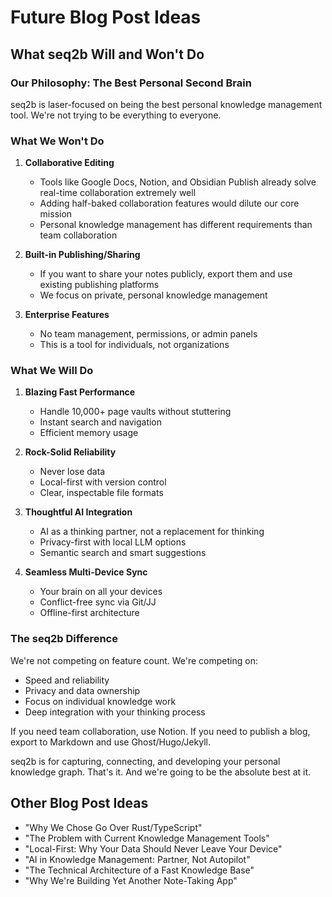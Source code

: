 # Future Blog Post Ideas

## What seq2b Will and Won't Do

### Our Philosophy: The Best Personal Second Brain

seq2b is laser-focused on being the best personal knowledge management tool. We're not trying to be everything to everyone.

### What We Won't Do

1. **Collaborative Editing**
   - Tools like Google Docs, Notion, and Obsidian Publish already solve real-time collaboration extremely well
   - Adding half-baked collaboration features would dilute our core mission
   - Personal knowledge management has different requirements than team collaboration

2. **Built-in Publishing/Sharing**
   - If you want to share your notes publicly, export them and use existing publishing platforms
   - We focus on private, personal knowledge management

3. **Enterprise Features**
   - No team management, permissions, or admin panels
   - This is a tool for individuals, not organizations

### What We Will Do

1. **Blazing Fast Performance**
   - Handle 10,000+ page vaults without stuttering
   - Instant search and navigation
   - Efficient memory usage

2. **Rock-Solid Reliability**
   - Never lose data
   - Local-first with version control
   - Clear, inspectable file formats

3. **Thoughtful AI Integration**
   - AI as a thinking partner, not a replacement for thinking
   - Privacy-first with local LLM options
   - Semantic search and smart suggestions

4. **Seamless Multi-Device Sync**
   - Your brain on all your devices
   - Conflict-free sync via Git/JJ
   - Offline-first architecture

### The seq2b Difference

We're not competing on feature count. We're competing on:
- Speed and reliability
- Privacy and data ownership  
- Focus on individual knowledge work
- Deep integration with your thinking process

If you need team collaboration, use Notion. If you need to publish a blog, export to Markdown and use Ghost/Hugo/Jekyll. 

seq2b is for capturing, connecting, and developing your personal knowledge graph. That's it. And we're going to be the absolute best at it.

## Other Blog Post Ideas

- "Why We Chose Go Over Rust/TypeScript"
- "The Problem with Current Knowledge Management Tools"
- "Local-First: Why Your Data Should Never Leave Your Device"
- "AI in Knowledge Management: Partner, Not Autopilot"
- "The Technical Architecture of a Fast Knowledge Base"
- "Why We're Building Yet Another Note-Taking App"